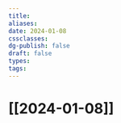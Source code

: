 ```yaml
---
title: 
aliases: 
date: 2024-01-08
cssclasses: 
dg-publish: false
draft: false
types: 
tags:
---
```

# [[2024-01-08]]


